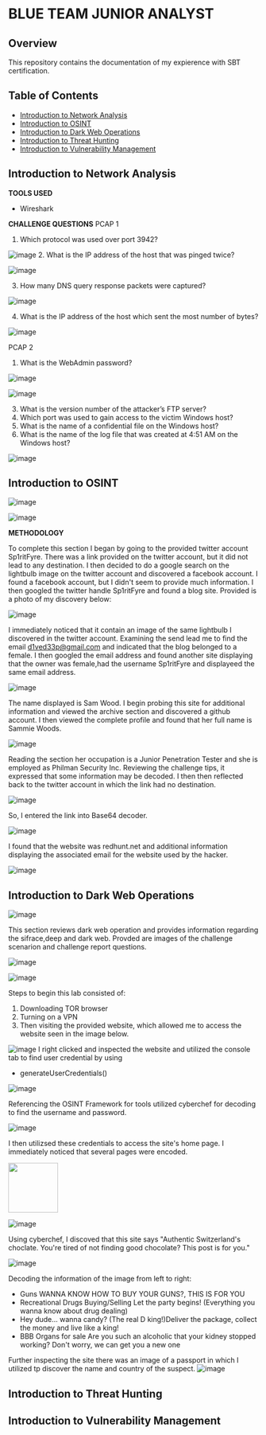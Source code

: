 # BLUE TEAM JUNIOR ANALYST 

## Overview

This repository contains the documentation of my expierence with SBT certification.

## Table of Contents

- [Introduction to Network Analysis](#intoduction-to-network-analysis)
- [Introduction to OSINT](#introduction-to-osint)
- [Introduction to Dark Web Operations](#introduction-to-dark-web-operations)
- [Introduction to Threat Hunting](#introduction-to-threat-hunting)
- [Introduction to Vulnerability Management](#introduction-to-vulnerability-management)


## Introduction to Network Analysis

**TOOLS USED**
- Wireshark

  
**CHALLENGE QUESTIONS**
PCAP 1
1. Which protocol was used over port 3942?

![image](https://github.com/khadijahW/Flash028/assets/99515087/03823c79-b031-4d6d-9ccb-c4dde15f520f)
2. What is the IP address of the host that was pinged twice?

![image](https://github.com/khadijahW/Flash028/assets/99515087/b4e24aa8-821a-4f98-baa3-734d5c0607fc)

3. How many DNS query response packets were captured?
   
![image](https://github.com/khadijahW/Flash028/assets/99515087/8a711f3a-5359-46be-b34f-de1c010fa2a3)

4. What is the IP address of the host which sent the most number of bytes?
   
 ![image](https://github.com/khadijahW/Flash028/assets/99515087/9ebe71a8-f51c-42f9-a8cc-5181be50b2f0)


PCAP 2
1. What is the WebAdmin password?
   
![image](https://github.com/khadijahW/Flash028/assets/99515087/e914a3c0-86c4-4d4c-b9a1-28e0aec7aa1c)

![image](https://github.com/khadijahW/Flash028/assets/99515087/709e83c9-c120-4267-83bb-20268e31dc1e)
   
3. What is the version number of the attacker’s FTP server?
4. Which port was used to gain access to the victim Windows host?
5. What is the name of a confidential file on the Windows host?
6. What is the name of the log file that was created at 4:51 AM on the Windows host?

![image](https://github.com/khadijahW/Flash028/assets/99515087/cfe65c34-0967-4b6b-8663-d6adab9dc086)


## Introduction to OSINT


![image](https://github.com/khadijahW/Flash028/assets/99515087/f3d30e49-eab7-4387-984c-1ed40e30f870)

![image](https://github.com/khadijahW/Flash028/assets/99515087/e4bf97bd-69ab-4b00-9e70-d23fe5aaa922)

**METHODOLOGY**

To complete this section I began by going to the provided twitter account Sp1ritFyre. There was a link provided on the twitter account, but it did not lead to any destination. I then decided to do a google search on the lightbulb image on the twitter account and discovered a facebook account. I found a facebook account, but I didn't seem to provide much information. I then googled the twitter handle Sp1ritFyre and found a blog site. Provided is a photo of my discovery below:

![image](https://github.com/khadijahW/Flash028/assets/99515087/b3bd0950-86e3-4aa9-8ae8-deff101834df)


I immediately noticed that it contain an image of the same lightbulb I discovered in the twitter account. Examining the send lead me to find the email d1ved33p@gmail.com and indicated that the blog belonged to a female. I then googled the email address and found another site displaying that the owner was female,had the username Sp1ritFyre and displayeed the same email address.


![image](https://github.com/khadijahW/Flash028/assets/99515087/e5b6be1c-14cc-4ef5-ae5e-90b572c241d8)


The name displayed is Sam Wood. I begin probing this site for additional information and viewed the archive section and discovered a github account. I then viewed the complete profile and found that her full name is Sammie Woods.

![image](https://github.com/khadijahW/Flash028/assets/99515087/4c3b9e9b-b90e-4a26-99ff-5923c139cd1f)

Reading the section her occupation is a Junior Penetration Tester and she is employed as Philman Security Inc. Reviewing the challenge tips, it expressed that some information may be decoded. I then then reflected back to the twitter account in which the link had no destination. 

![image](https://github.com/khadijahW/Flash028/assets/99515087/49b31f4a-a213-48d5-a23d-4edf3ac5d3c2)

So, I entered the link into Base64 decoder.

![image](https://github.com/khadijahW/Flash028/assets/99515087/bdd2baf3-fa1c-41f4-acde-d38b9aff151c)

I found that the website was redhunt.net and additional information displaying the associated email for the website used by the hacker.

![image](https://github.com/khadijahW/Flash028/assets/99515087/f7a82835-4804-4d6b-bc41-e4c95b4bc2d5)


## Introduction to Dark Web Operations
  
  ![image](https://github.com/khadijahW/Flash028/assets/99515087/897b73dd-3130-4546-bbeb-50d217bf7cba)

This section reviews dark web operation and provides information regarding the sifrace,deep and dark web. Provded are images of the challenge scenarion and challenge report questions.


![image](https://github.com/khadijahW/Flash028/assets/99515087/553b523c-7047-49ae-a3d8-a3da00acf0ca)


![image](https://github.com/khadijahW/Flash028/assets/99515087/9c6c9105-889f-4ec4-9680-c80c0a5beec7)

Steps to begin this lab consisted of:
1. Downloading TOR browser
2. Turning on a VPN
3. Then visiting the provided website, which allowed me to access the website seen in the image below.


![image](https://github.com/khadijahW/Flash028/assets/99515087/d1481f38-ca40-4e49-8953-de12b2896bcf)
I right clicked and inspected the website and utilized the console tab to find user credential by using 
-  generateUserCredentials()
  
![image](https://github.com/khadijahW/Flash028/assets/99515087/c2a3fe12-fe8e-4e87-8337-84980e0872ae)

Referencing the OSINT Framework for tools utilized cyberchef for decoding to find the username and password.

![image](https://github.com/khadijahW/Flash028/assets/99515087/566856b1-3c72-4f33-acd1-d31e07e66717)

I then utilizsed these credentials to access the site's home page. I immediately noticed that several pages were encoded.

<img src="https://github.com/khadijahW/Flash028/assets/99515087/937d207e-31e6-4093-a0f7-7fb0e20e191f" width="100" />



![image](https://github.com/khadijahW/Flash028/assets/99515087/937d207e-31e6-4093-a0f7-7fb0e20e191f)

Using cyberchef, I discoved that this site says "Authentic Switzerland's choclate. You're tired of not finding good chocolate? This post is for you."

![image](https://github.com/khadijahW/Flash028/assets/99515087/ed34bdb2-0d3c-442a-ad7f-2da225f81095)

Decoding the information of the image from left to right:
- Guns WANNA KNOW HOW TO BUY YOUR GUNS?, THIS IS FOR YOU
- Recreational Drugs Buying/Selling Let the party begins! (Everything you wanna know about drug dealing)
- Hey dude... wanna candy? (The real D king!)Deliver the package, collect the money and live like a king!
- BBB Organs for sale Are you such an alcoholic that your kidney stopped working? Don't worry, we can get you a new one

Further inspecting the site there was an image of a passport in which I utilized tp discover the name and country of the suspect.
![image](https://github.com/khadijahW/Flash028/assets/99515087/4314df53-f124-4cbf-bf3e-39fc35430e85)


## Introduction to Threat Hunting




## Introduction to Vulnerability Management






